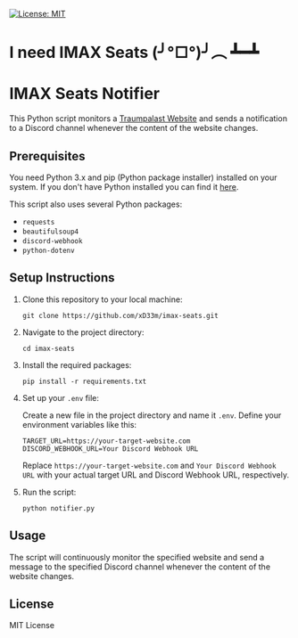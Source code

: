 [![License: MIT](https://img.shields.io/badge/License-MIT-yellow.svg)](https://opensource.org/licenses/MIT)

# I need IMAX Seats (╯°□°)╯︵ ┻━┻

# IMAX Seats Notifier

This Python script monitors a [Traumpalast Website](https://leonberg.traumpalast.de/) and sends a notification to a Discord channel whenever the content of the website changes.

## Prerequisites

You need Python 3.x and pip (Python package installer) installed on your system. If you don't have Python installed you can find it [here](https://www.python.org/downloads/). 

This script also uses several Python packages:

- `requests`
- `beautifulsoup4`
- `discord-webhook`
- `python-dotenv`

## Setup Instructions

1. Clone this repository to your local machine:

    ```
    git clone https://github.com/xD33m/imax-seats.git
    ```

2. Navigate to the project directory:

    ```
    cd imax-seats
    ```

3. Install the required packages:

    ```
    pip install -r requirements.txt
    ```

4. Set up your `.env` file:

    Create a new file in the project directory and name it `.env`. Define your environment variables like this:

    ```
    TARGET_URL=https://your-target-website.com
    DISCORD_WEBHOOK_URL=Your Discord Webhook URL
    ```

    Replace `https://your-target-website.com` and `Your Discord Webhook URL` with your actual target URL and Discord Webhook URL, respectively.

5. Run the script:

    ```
    python notifier.py
    ```

## Usage

The script will continuously monitor the specified website and send a message to the specified Discord channel whenever the content of the website changes.

## License

MIT License
